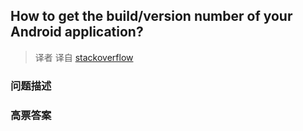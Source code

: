 ## How to get the build/version number of your Android application?

> 译者 译自 [stackoverflow](http://stackoverflow.com/questions/4616095/how-to-get-the-build-version-number-of-your-android-application) 

### 问题描述 

### 高票答案 

